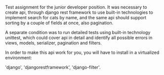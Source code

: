 Test assignment for the junior developer position. It was necessary to create api, through django rest framework to use built-in technologies to implement search for cats by name, and the same api should support sorting by a couple of fields at once, also pagination. 

A separate condition was to run detailed tests using built-in technology unittest, which could cover api in detail and identify all possible errors in views, models, serializer, pagination and filters.


In order to make this api work for you, you will have to install in a virtualized environment:

'django',
'djangorestframework',
'django-filter'.
